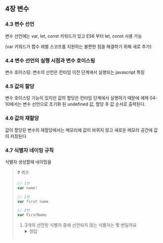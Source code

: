 ## 4장 변수

### 4.3 변수 선언

변수 선언에는 var, let, const 키워드가 있고 ES6 부터 let, const 사용 가능

(var 키워드가 함수 레벨 스코프를 지원하는 불편한 점을 해결하기 위해 새로 추가)

### 4.4 변수 선언의 실행 시점과 변수 호이스팅

변수 호이스팅: 변수의 선언은 런타임 이전 단계에서 실행되는 javascript 특징

### 4.5 값의 할당

변수 호이스팅 기능이 있지만 값의 할당은 런타임 단계에서 실행하기 때문에 예제 04-10에서는 변수 선언으로 초기화 된 undefined 값, 할당 후 값 순서로 출력된다.

### 4.6 값의 재할당

값이 할당된 변수의 재할당에서는 메모리에 값이 바뀌지 않고 새로운 메모리 공간에 값이 저장된다

### 4.7 식별자 네이밍 규칙

식별자 생성할때 네이밍을

<blockquote>
 ❓ 퀴즈
 
 ```jsx
// 1번
var name!

// 2번
var first name

// 3번
var FirstName

```

1. 3개의 선언된 식별자 중에 선언되지 않는 식별자는 몇 번일까요
    <details>
    <summary>정답</summary>
    1번 2번
    </details>
```
